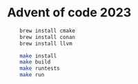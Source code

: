 # Advent of code 2023

```bash
    brew install cmake
    brew install conan
    brew install llvm

    make install 
    make build
    make runtests
    make run
```
